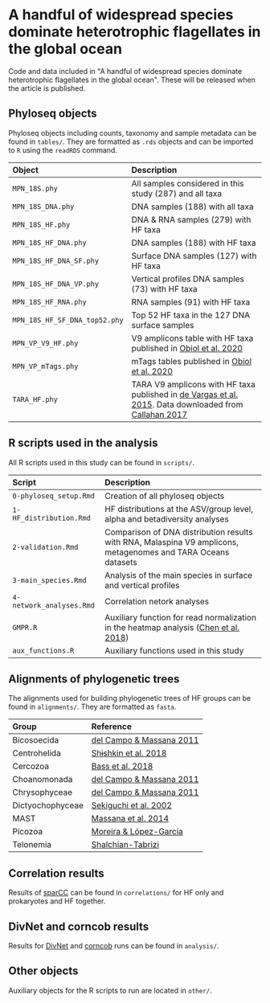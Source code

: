 # A handful of widespread species dominate heterotrophic flagellates in the global ocean

Code and data included in "A handful of widespread species dominate heterotrophic flagellates in the global ocean". These will be released when the article is published.

## Phyloseq objects

Phyloseq objects including counts, taxonomy and sample metadata can be found in `tables/`. They are formatted as `.rds` objects and can be imported to `R` using the `readRDS` command.

|Object                        |Description                                                                                                                                                                             |
|:-----------------------------|:---------------------------------------------------------------------------------------------------------------------------------------------------------------------------------------|
|`MPN_18S.phy`                 |All samples considered in this study (287) and all taxa                                                                                                                                 |
|`MPN_18S_DNA.phy`             |DNA samples (188) with all taxa                                                                                                                                                         |
|`MPN_18S_HF.phy`              |DNA & RNA samples (279) with HF taxa                                                                                                                                                    |
|`MPN_18S_HF_DNA.phy`          |DNA samples (188) with HF taxa                                                                                                                                                          | 
|`MPN_18S_HF_DNA_SF.phy`       |Surface DNA samples (127) with HF taxa                                                                                                                                                  |
|`MPN_18S_HF_DNA_VP.phy`       |Vertical profiles DNA samples (73) with HF taxa                                                                                                                                         |
|`MPN_18S_HF_RNA.phy`          |RNA samples (91) with HF taxa                                                                                                                                                           |
|`MPN_18S_HF_SF_DNA_top52.phy` |Top 52 HF taxa in the 127 DNA surface samples                                                                                                                                           |
|`MPN_VP_V9_HF.phy`            |V9 amplicons table with HF taxa published in [Obiol et al. 2020](https://doi.org/10.1111/1755-0998.13147)                                                                               |
|`MPN_VP_mTags.phy`            |mTags tables published in [Obiol et al. 2020](https://doi.org/10.1111/1755-0998.13147)                                                                                                  |
|`TARA_HF.phy`                 |TARA V9 amplicons with HF taxa published in [de Vargas et al. 2015](https://doi.org/10.1126/science.1261605). Data downloaded from [Callahan 2017](http://doi.org/10.5281/zenodo.581694)|


## R scripts used in the analysis

All R scripts used in this study can be found in `scripts/`.

|Script                       |Description                                                                                                                |
|:----------------------------|:--------------------------------------------------------------------------------------------------------------------------|
|`0-phyloseq_setup.Rmd`       |Creation of all phyloseq objects                                                                                           |
|`1-HF_distribution.Rmd`      |HF distributions at the ASV/group level, alpha and betadiversity analyses                                                  |
|`2-validation.Rmd`           |Comparison of DNA distribution results with RNA, Malaspina V9 amplicons, metagenomes and TARA Oceans datasets              |
|`3-main_species.Rmd`         |Analysis of the main species in surface and vertical profiles                                                              |
|`4-network_analyses.Rmd`     |Correlation netork analyses                                                                                                |
|`GMPR.R`                     |Auxiliary function for read normalization in the heatmap analysis ([Chen et al. 2018](https://doi.org/10.7717/peerj.4600)) |
|`aux_functions.R`            |Auxiliary functions used in this study                                                                                     |

## Alignments of phylogenetic trees

The alignments used for building phylogenetic trees of HF groups can be found in `alignments/`. They are formatted as `fasta`.

|Group            |Reference                                                                |
|:----------------|:------------------------------------------------------------------------|
|Bicosoecida      |[del Campo & Massana 2011](https://doi.org/10.1016/j.protis.2010.10.003) |
|Centrohelida     |[Shɨshkin et al. 2018](https://doi.org/10.1016/j.protis.2018.06.003)     |
|Cercozoa         |[Bass et al. 2018](https://doi.org/10.1111/jeu.12524)                    |
|Choanomonada     |[del Campo & Massana 2011](https://doi.org/10.1016/j.protis.2010.10.003) |
|Chrysophyceae    |[del Campo & Massana 2011](https://doi.org/10.1016/j.protis.2010.10.003) |
|Dictyochophyceae |[Sekiguchi et al. 2002](https://doi.org/10.1078/1434-4610-00094)         |
|MAST             |[Massana et al. 2014](https://dx.doi.org/10.1038%2Fismej.2013.204)       |
|Picozoa          |[Moreira & López-García](https://doi.org/10.1002/bies.201300176)         |
|Telonemia        |[Shalchian-Tabrizi](https://doi.org/10.1016/j.protis.2006.10.003)        |

## Correlation results

Results of [sparCC](https://github.com/scwatts/fastspar) can be found in `correlations/` for HF only and prokaryotes and HF together. 

## DivNet and corncob results 

Results for [DivNet](https://github.com/adw96/DivNet) and [corncob](https://github.com/bryandmartin/corncob) runs can be found in `analysis/`.

## Other objects

Auxiliary objects for the R scripts to run are located in `other/`.
